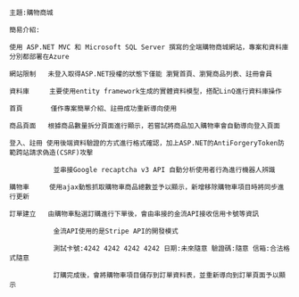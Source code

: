     主題:購物商城

    簡易介紹:

    使用 ASP.NET MVC 和 Microsoft SQL Server 撰寫的全端購物商城網站，專案和資料庫分別都部署在Azure

    網站限制   未登入取得ASP.NET授權的狀態下僅能 瀏覽首頁、瀏覽商品列表、註冊會員

    資料庫     主要使用entity framework生成的實體資料模型，搭配LinQ進行資料庫操作

    首頁       僅作專案簡單介紹、註冊成功重新導向使用

    商品頁面   根據商品數量拆分頁面進行顯示，若嘗試將商品加入購物車會自動導向登入頁面

    登入、註冊 使用後端資料驗證的方式進行格式確認，加上ASP.NET的AntiForgeryToken防範跨站請求偽造(CSRF)攻擊

               並串接Google recaptcha v3 API 自動分析使用者行為進行機器人辨識

    購物車     使用ajax動態抓取購物車商品總數並予以顯示，新增移除購物車項目時將同步進行更新

    訂單建立   由購物車點選訂購進行下單後，會由串接的金流API接收信用卡號等資訊

               金流API使用的是Stripe API的開發模式

               測試卡號:4242 4242 4242 4242 日期:未來隨意 驗證碼:隨意 信箱:合法格式隨意

               訂購完成後，會將購物車項目儲存到訂單資料表，並重新導向到訂單頁面予以顯示

    
